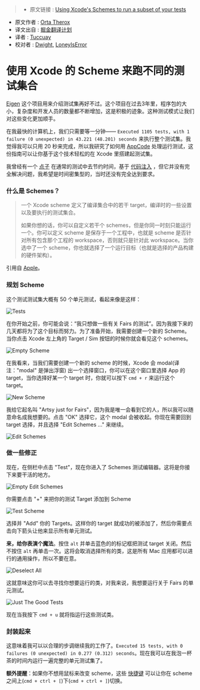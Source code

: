 >* 原文链接 : [Using Xcode's Schemes to run a subset of your tests](http://artsy.github.io/blog/2016/04/06/Testing-Schemes/)
* 原文作者 : [Orta Therox](http://artsy.github.io/author/orta/)
* 译文出自 : [掘金翻译计划](https://github.com/xitu/gold-miner)
* 译者 : [Tuccuay](https://github.com/Tuccuay)
* 校对者 : [Dwight](https://github.com/ldhlfzysys), [LoneyIsError](https://github.com/LoneyIsError)

# 使用 Xcode 的 Scheme 来跑不同的测试集合

[Eigen](https://github.com/artsy/eigen) 这个项目用来介绍测试集再好不过。这个项目在过去3年里，程序包的大小，复杂度和开发人员的数量都不断增加，这是积极的迹象。这种测试模式让我们对这些变化更加顺手。

在我最快的计算机上，我们只需要等一分钟—— `Executed 1105 tests, with 1 failure (0 unexpected) in 43.221 (48.201) seconds` 来执行整个测试集。我觉得我可以只用 20 秒来完成，所以我研究了如何用 [AppCode](https://www.jetbrains.com/objc/) 处理运行测试，这份指南可以让你基于这个技术轻松的在 Xcode 里搭建起测试集。

我曾经有一个 [点子](https://github.com/orta/life/issues/71) 在通常的测试中去节约时间，基于 [代码注入](http://artsy.github.io/blog/2016/03/05/iOS-Code-Injection/) ，但它并没有完全解决问题，我希望是时间密集型的，当时还没有完全达到要求。

### 什么是 Schemes？

> 一个 Xcode scheme 定义了编译集合中的若干 target，编译时的一些设置以及要执行的测试集合。
>
> 如果你想的话，你可以自定义若干个 schemes，但是你同一时刻只能运行一个。你可以定义 scheme 是保存于一个工程中，也就是 scheme 是否针对所有包含那个工程的 workspace，否则就只是针对此 workspace。当你选中了一个 scheme，你也就选择了一个运行目标（也就是选择的产品构建的硬件架构）。

引用自 [Apple](https://developer.apple.com/library/ios/featuredarticles/XcodeConcepts/Concept-Schemes.html)。

### 规划 Scheme

这个测试测试集大概有 50 个单元测试，看起来像是这样：

![Tests](http://artsy.github.io/images/2016-04-06-Testing-Schemes/tests.png)

在你开始之前，你可能会说：“我只想做一些有关 Fairs 的测试”。因为我接下来的几天都将为了这个目标而努力。为了准备开始，我需要创建一个新的 Scheme。当你点击 Xcode 左上角的 Target / Sim 按钮的时候你就会看见这个 schemes。

![Empty Scheme](http://artsy.github.io/images/2016-04-06-Testing-Schemes/empty_scheme.png)

在我看来，当我们需要创建一个新的 scheme 的时候，Xcode 会 modal(译注："modal" 是弹出浮窗) 出一个选择窗口，你可以在这个窗口里选择 App 的 target，当你选择好某一个 target 时，你就可以按下 `cmd + r` 来运行这个 target。

![New Scheme](http://artsy.github.io/images/2016-04-06-Testing-Schemes/new_scheme.png)

我给它起名叫 "Artsy just for Fairs"，因为我是唯一会看到它的人，所以我可以随意命名成我想要的。点击 "OK" 选择它，这个 modal 会被收起。你现在需要回到 target 选择，并且选择 "Edit Schemes ..." 来继续。

![Edit Schemes](http://artsy.github.io/images/2016-04-06-Testing-Schemes/edit_schemes.png)

### 做一些修正

现在，在侧栏中点击 "Test"，现在你进入了 Schemes 测试编辑器。这将是你接下来要干活的地方。

![Empty Edit Schemes](http://artsy.github.io/images/2016-04-06-Testing-Schemes/empty_edit_schemes.png)

你需要点击 "+" 来把你的测试 Target 添加到 Scheme

![Test Scheme](http://artsy.github.io/images/2016-04-06-Testing-Schemes/test_scheme.png)

选择并 "Add" 你的 Targets。这样你的 target 就成功的被添加了，然后你需要点击向下箭头让他来显示所有单元测试。

__来，给你表演个魔法__。按住 `alt` 并单击蓝色的的标记框把测试 target 关闭。然后不按住 `alt` 再单击一次。这将会取消选择所有的类，这是所有 Mac 应用都可以进行的通用操作，所以不要在意。

![Deselect All](http://artsy.github.io/images/2016-04-06-Testing-Schemes/deselect_all.png)

这就意味这你可以去寻找你想要运行的类，对我来说，我想要运行关于 Fairs 的单元测试。

![Just The Good Tests](http://artsy.github.io/images/2016-04-06-Testing-Schemes/just_the_good_tests.png)

现在当我按下 `cmd + u` 就将指运行这些测试类。

### 封装起来

这意味着我可以以合理的步调继续我的工作了。`Executed 15 tests, with 0 failures (0 unexpected) in 0.277 (0.312) seconds`。现在我可以在我泡一杯茶的时间内运行一遍完整的单元测试集了。

__额外提醒__：如果你不想用鼠标来改变 scheme，这些 [快捷键](http://artsy.github.io/images/2016-04-06-Testing-Schemes/next_prev.png) 可以让你在 scheme 之间上(``cmd + ctrl + [``)下(`cmd + ctrl + ]`)切换。
